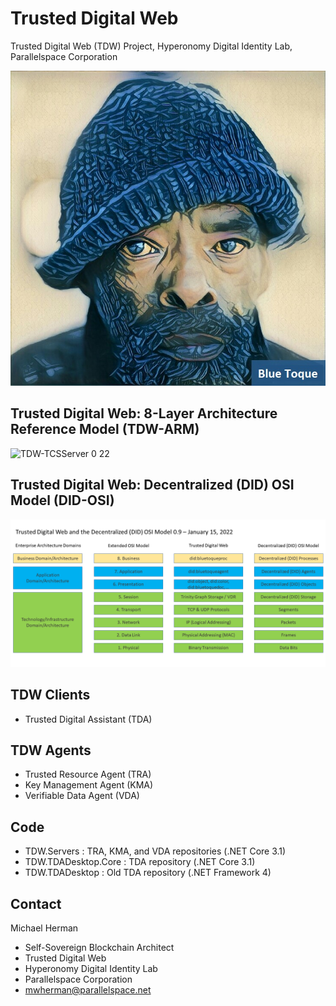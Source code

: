 # Trusted Digital Web
Trusted Digital Web (TDW) Project, Hyperonomy Digital Identity Lab, Parallelspace Corporation

![Blue Toque](specifications/did-methods/images/bluetoquelogo2.jpg)

## Trusted Digital Web: 8-Layer Architecture Reference Model (TDW-ARM)

![TDW-TCSServer 0 22](https://user-images.githubusercontent.com/6101736/124794321-1d5a7080-df0c-11eb-9c54-929d1a9a8413.png)

## Trusted Digital Web: Decentralized (DID) OSI Model (DID-OSI)

![TDW and Decentralized OSI Model](specifications/diagrams/TDW-DID%20Method%20Spaces%200.9.png)

## TDW Clients
- Trusted Digital Assistant (TDA)
## TDW Agents
- Trusted Resource Agent (TRA)
- Key Management Agent (KMA)
- Verifiable Data Agent (VDA)
## Code
- TDW.Servers : TRA, KMA, and VDA repositories (.NET Core 3.1)
- TDW.TDADesktop.Core : TDA repository (.NET Core 3.1)
- TDW.TDADesktop : Old TDA repository (.NET Framework 4)
## Contact
Michael Herman
- Self-Sovereign Blockchain Architect
- Trusted Digital Web
- Hyperonomy Digital Identity Lab
- Parallelspace Corporation
- mwherman@parallelspace.net
